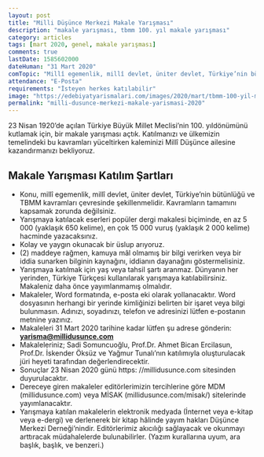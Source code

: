 ```yaml
---
layout: post
title: "Milli Düşünce Merkezi Makale Yarışması"
description: "makale yarışması, tbmm 100. yıl makale yarışması"
category: articles
tags: [mart 2020, genel, makale yarışması]
comments: true
lastDate: 1585602000    
dateHuman: "31 Mart 2020"
comTopic: "Millî egemenlik, millî devlet, üniter devlet, Türkiye’nin bütünlüğü ve TBMM"
attendance: "E-Posta"
requirements: "İsteyen herkes katılabilir"
image: "https://edebiyatyarismalari.com/images/2020/mart/tbmm-100-yil-makale-yarismasi.jpg"
permalink: "milli-dusunce-merkezi-makale-yarismasi-2020"
---
```


23 Nisan 1920’de açılan Türkiye Büyük Millet Meclisi’nin 100. yıldönümünü kutlamak için, bir makale yarışması açtık. Katılmanızı ve ülkemizin temelindeki bu kavramları yüceltirken kaleminizi Millî Düşünce ailesine kazandırmanızı bekliyoruz.  

## Makale Yarışması Katılım Şartları
- Konu, millî egemenlik, millî devlet, üniter devlet, Türkiye’nin bütünlüğü ve TBMM kavramları çevresinde şekillenmelidir. Kavramların tamamını kapsamak zorunda değilsiniz.
- Yarışmaya katılacak eserleri popüler dergi makalesi biçiminde, en az 5 000 (yaklaşık 650 kelime), en çok 15 000 vuruş (yaklaşık 2 000 kelime) hacminde yazacaksınız.
- Kolay ve yaygın okunacak bir üslup arıyoruz.
- (2) maddeye rağmen, kamuya mâl olmamış bir bilgi verirken veya bir iddia sunarken bilginin kaynağını, iddianın dayanağını göstermelisiniz.
- Yarışmaya katılmak için yaş veya tahsil şartı aranmaz. Dünyanın her yerinden, Türkiye Türkçesi kullanılarak yarışmaya katılabilirsiniz. Makaleniz daha önce yayımlanmamış olmalıdır.
- Makaleler, Word formatında, e-posta eki olarak yollanacaktır. Word dosyasının herhangi bir yerinde kimliğinizi belirten bir işaret veya bilgi bulunmasın. Adınızı, soyadınızı, telefon ve adresinizi lütfen e-postanın metnine yazınız.
- Makaleleri 31 Mart 2020 tarihine kadar lütfen şu adrese gönderin: **yarisma@millidusunce.com**
- Makaleleriniz; Sadi Somuncuoğlu, Prof.Dr. Ahmet Bican Ercilasun, Prof.Dr. İskender Öksüz ve Yağmur Tunalı’nın katılımıyla oluşturulacak jüri heyeti tarafından değerlendirecektir.
- Sonuçlar 23 Nisan 2020 günü https: //millidusunce.com sitesinden duyurulacaktır.
- Dereceye giren makaleler editörlerimizin tercihlerine göre MDM (millidusunce.com) veya MİSAK (millidusunce.com/misak/) sitelerinde yayımlanacaktır.
- Yarışmaya katılan makalelerin elektronik medyada (İnternet veya e-kitap veya e-dergi) ve derlenerek bir kitap hâlinde yayım hakları Düşünce Merkezi Derneği’nindir. Editörlerimiz akıcılığı sağlayacak ve okunmayı arttıracak müdahalelerde bulunabilirler. (Yazım kurallarına uyum, ara başlık, başlık, ve benzeri.)